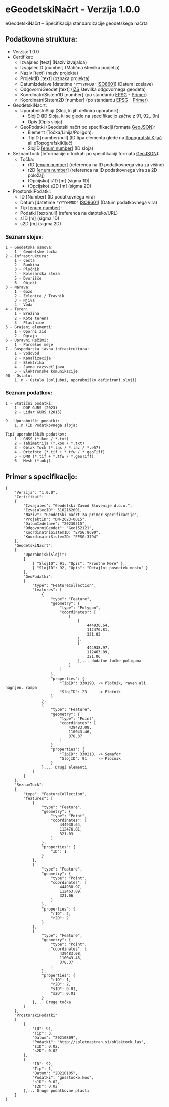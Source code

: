 
#  eGeodetskiNačrt - Verzija 1.0.0

eGeodetskiNačrt – Specifikacija standardizacije geodetskega načrta

## Podatkovna struktura:

- Verzija: 1.0.0
- Certifikat:
	- Izvajalec [text] (Naziv izvajalca)
	- IzvajalecID [number] (Matična številka podjetja)
	- Naziv [text] (naziv projekta)
	- ProjektID [text] (oznaka projekta)
	- DatumIzdelave [datetime `'YYYYMMDD'` [ISO8601](https://en.wikipedia.org/wiki/ISO_8601)] (Datum izdelave)
	- OdgovorniGeodet [text] ([IZS](https://www.izs.si/imenik/pooblasceni-inzenirji/) številka odgovornega geodeta)
	- KoordinatniSistem1D [number] (po standardu [EPSG](https://epsg.io/) - [Primer](https://www.e-prostor.gov.si/podrocja/drzavni-topografski-sistem/drugo/razno/epsg-kode-za-slovenijo/?acitem=1392-1393))
	- KoordinatniSistem2D [number] (po standardu [EPSG](https://epsg.io/) - [Primer](https://www.e-prostor.gov.si/podrocja/drzavni-topografski-sistem/drugo/razno/epsg-kode-za-slovenijo/?acitem=1392-1393))
- GeodetskiNacrt:
	- UporabniskiSloji (Sloji, ki jih definira uporabnik):
		- SlojID (ID Sloja, ki se glede na specifikacijo začne z 91, 92,..9n)
		- Opis (Opis sloja)
	- GeoPodatki (Geodetski načrt po specifikaciji formata [GeoJSON](https://geojson.org/)):
		- Element (Točka/Linija/Poligon):
		- TipID [number/null] (ID tipa elementa glede na [Topografski Ključ](http://fgg-web.fgg.uni-lj.si/~/mkuhar/Pouk/DetIzmera/Topografski_kljuc_maj_2006.pdf) ali eTopografskiKljuč)
		- SlojID [[enum number](#Seznam-slojev)] (ID sloja)
- SeznamTock (Informacije o točkah po specifikaciji formata [GeoJSON](https://geojson.org/)):
	- Točka:
		- r1D [[enum number](#Seznam-podatkov)] (referenca na ID podatkovnega vira za višino)
		- r2D [[enum number](#Seznam-podatkov)] (referenca na ID podatkovnega vira za 2D položaj)
		- (Opcijsko) s1D [m] (sigma 1D)
		- (Opcijsko) s2D [m] (sigma 2D)
- ProstorskiPodatki:
	- ID [Number] (ID podatkovnega vira)
	- Datum [datetime `'YYYYMMDD'` [ISO8601](https://en.wikipedia.org/wiki/ISO_8601)] (Datum podatkovnega vira)
	- Tip [[enum number](#Seznam-podatkov)]:
	- Podatki [text/null] (referenca na datoteko/URL)
	- s1D [m] (sigma 1D)
	- s2D [m] (sigma 2D)


### Seznam slojev:

	1 - Geodetska osnova:
		1 - Geodetske točka
	2 - Infrastruktura:
		1 - Cesta
		2 - Bankina
		3 - Pločnik
		4 - Kolesarska steza
		5 - Dvorišče
		6 - Objekt	
	3 - Narava:
		1 - Gozd
		2 - Zelenica / Travnik
		3 - Njiva
		4 - Voda
	4 - Teren:
		1 - Brežina
		2 - Kote terena
		3 - Plastnice
	5 - Grajeni elementi:
		1 - Oporni zid
		2 - Ograja
	6 - Upravni Režimi:
		1 - Parcelne meje
	7 - Gospodarska javna infrastruktura:
		1 - Vodovod
		2 - Kanalizacija
		3 - Elektrika
		4 - Javna razsvetljava
		5 - Elektronske komunikacije
	90 - Ostalo:
		1..n - Ostalo (poljubni, uporabniško definirani sloji)
		

### Seznam podatkov:

	1 - Statični podatki:
		1 - DOF GURS (2023)
		2 - Lidar GURS (2015)
		
	9 - Uporabniški podatki:
		1..n (ID Podatkovnega sloja:
	
	Tipi uporabniških podatkov:
		1 - GNSS (*.koo / *.txt)
		2 - Tahimetrija (*.koo / *.txt)
		3 - Oblak Točk (*.las / *.laz / *.e57)
		4 - Ortofoto (*.tif + *.tfw / *.geoTiff)
		5 - DMR (*.tif + *.tfw / *.geoTiff)
		6 - Mesh (*.obj)

## Primer s specifikacijo:

	{
		"Verzija": "1.0.0",
		"Certifikat":
		{
			"Izvajalec": "Geodetski Zavod Slovenije d.o.o.",
			"IzvajalecID": 5162162001,
			"Naziv": "Geodetski načrt za primer specifikacije",
			"ProjektID": "DN-2023-0015",
			"DatumIzdelave": "20230315",
			"OdgovorniGeodet": "Geo152121",
			"KoordinatniSistem1D: "EPSG:8690",
			"KoordinatniSistem2D: "EPSG:3794"
		},
		"GeodetskiNacrt":
		{
			"UporabniskiSloji":
			[
				{ "SlojID": 91, "Opis": "Frontne Mere" },
				{ "SlojID": 92, "Opis": "Detajlni posnetek mostu" }
			],
			"GeoPodatki":
			{
				"type": "FeatureCollection",
				"features": [
					{
						"type": "Feature",
						"geometry": {
							"type": "Polygon",
							"coordinates": [
								[
									[
										444930.64,
										112476.81,
										321.03
									],
									[
										444938.97,
										112463.09,
										321.06
									],... dodatne točke poligona
								]
							]
						},	
						"properties": {
							"TipID": 330190, -> Pločnik, raven ali nagnjen, rampa
							"SlojID": 23     -> Pločnik
						}
					},
					{
						"type": "Feature",
						"geometry": {
							"type": "Point",
							"coordinates": [
								439483.08,
								110043.46,
								378.37
							]
						},	
						"properties": {
							"TipID": 330210, -> Semafor
							"SlojID": 91     -> Pločnik
						}
					},... Drugi elementi
				]
			}
		},
		"SeznamTock":
		{
			"type": "FeatureCollection",
			"features": [
				{
					"type": "Feature",
					"geometry": {
						"type": "Point",
						"coordinates": [
							444930.64,
							112476.81,
							321.03
						]
					},	
					"properties": {
						"ID": 1
					}
				},
				{
					"type": "Feature",
					"geometry": {
						"type": "Point",
						"coordinates": [
							444938.97,
							112463.09,
							321.06
						]
					},	
					"properties": {
						"r1D": 2,
						"r2D": 2
					}
				},
				{
					"type": "Feature",
					"geometry": {
						"type": "Point",
						"coordinates": [
							439483.08,
							110043.46,
							378.37
						]
					},	
					"properties": {
						"r1D": 1,
						"r2D": 2,
						"s1D": 0.01,
						"s2D": 0.01
					}
				},... Druge točke
			]
		},
		"ProstorskiPodatki"
		[
			{
				"ID": 91,
				"Tip": 3,
				"Datum": "20210809",
				"Podatki": "http://spletnastran.si/oblaktock.las",
				"s1D": 0.02,
				"s2D": 0.02
			},
			{
				"ID": 92,
				"Tip": 1,
				"Datum": "20210105",
				"Podatki": "gnsstocke.koo",
				"s1D": 0.02,
				"s2D": 0.02
			},... Druge podatkovne plasti
		]
	}

